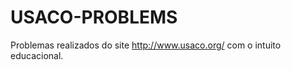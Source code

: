 USACO-PROBLEMS
==============

Problemas realizados do site http://www.usaco.org/ com o intuito educacional.
